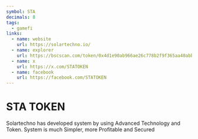 ```yaml
---
symbol: STA
decimals: 8
tags:
  - gamefi
links:
  - name: website
    url: https://solartechno.io/
  - name: explorer
    url: https://bscscan.com/token/0x4d1e90ab966ae26c778b2f9f365aa40abb13f53c
  - name: x
    url: https://x.com/STATOKEN
  - name: facebook
    url: https://facebook.com/STATOKEN
---
```


# STA TOKEN

Solartechno has developed system by using Advanced Technology and Token. System is much Simpler, more Profitable and Secured
